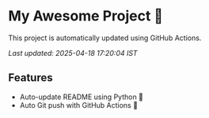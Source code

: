 # My Awesome Project 🚀

This project is automatically updated using GitHub Actions.

_Last updated: 2025-04-18 17:20:04 IST_

## Features
- Auto-update README using Python 🐍
- Auto Git push with GitHub Actions 🤖
